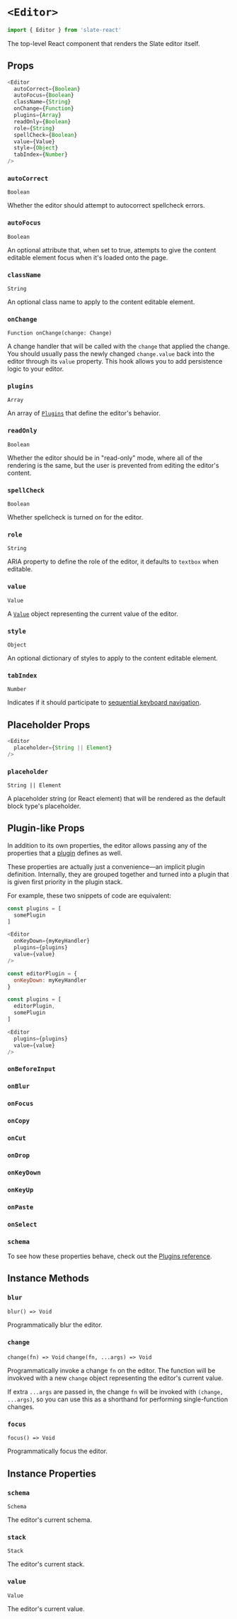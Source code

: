 
# `<Editor>`

```js
import { Editor } from 'slate-react'
```

The top-level React component that renders the Slate editor itself.


## Props

```js
<Editor
  autoCorrect={Boolean}
  autoFocus={Boolean}
  className={String}
  onChange={Function}
  plugins={Array}
  readOnly={Boolean}
  role={String}
  spellCheck={Boolean}
  value={Value}
  style={Object}
  tabIndex={Number}
/>
```

### `autoCorrect`
`Boolean`

Whether the editor should attempt to autocorrect spellcheck errors.

### `autoFocus`
`Boolean`

An optional attribute that, when set to true, attempts to give the content editable element focus when it's loaded onto the page.

### `className`
`String`

An optional class name to apply to the content editable element.

### `onChange`
`Function onChange(change: Change)`

A change handler that will be called with the `change` that applied the change. You should usually pass the newly changed `change.value` back into the editor through its `value` property. This hook allows you to add persistence logic to your editor.

### `plugins`
`Array`

An array of [`Plugins`](./plugins.md) that define the editor's behavior.

### `readOnly`
`Boolean`

Whether the editor should be in "read-only" mode, where all of the rendering is the same, but the user is prevented from editing the editor's content.

### `spellCheck`
`Boolean`

Whether spellcheck is turned on for the editor.

### `role`
`String`

ARIA property to define the role of the editor, it defaults to `textbox` when editable.

### `value`
`Value`

A [`Value`](../slate/value.md) object representing the current value of the editor.

### `style`
`Object`

An optional dictionary of styles to apply to the content editable element.

### `tabIndex`
`Number`

Indicates if it should participate to [sequential keyboard navigation](https://developer.mozilla.org/en-US/docs/Web/HTML/Global_attributes/tabindex).

## Placeholder Props

```js
<Editor
  placeholder={String || Element}
/>
```

### `placeholder`
`String || Element`

A placeholder string (or React element) that will be rendered as the default block type's placeholder.


## Plugin-like Props

In addition to its own properties, the editor allows passing any of the properties that a [plugin](./plugins.md) defines as well.

These properties are actually just a convenience—an implicit plugin definition. Internally, they are grouped together and turned into a plugin that is given first priority in the plugin stack.

For example, these two snippets of code are equivalent:

```js
const plugins = [
  somePlugin
]

<Editor
  onKeyDown={myKeyHandler}
  plugins={plugins}
  value={value}
/>
```

```js
const editorPlugin = {
  onKeyDown: myKeyHandler
}

const plugins = [
  editorPlugin,
  somePlugin
]

<Editor
  plugins={plugins}
  value={value}
/>
```

### `onBeforeInput`
### `onBlur`
### `onFocus`
### `onCopy`
### `onCut`
### `onDrop`
### `onKeyDown`
### `onKeyUp`
### `onPaste`
### `onSelect`
### `schema`

To see how these properties behave, check out the [Plugins reference](./plugins.md).


## Instance Methods

### `blur`
`blur() => Void`

Programmatically blur the editor.

### `change`
`change(fn) => Void`
`change(fn, ...args) => Void`

Programmatically invoke a change `fn` on the editor. The function will be invokved with a new `change` object representing the editor's current value.

If extra `...args` are passed in, the change `fn` will be invoked with `(change, ...args)`, so you can use this as a shorthand for performing single-function changes.

### `focus`
`focus() => Void`

Programmatically focus the editor.


## Instance Properties

### `schema`
`Schema`

The editor's current schema.

### `stack`
`Stack`

The editor's current stack.

### `value`
`Value`

The editor's current value.
